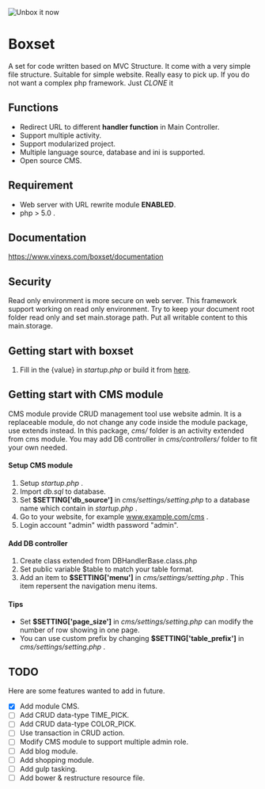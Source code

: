 ![Unbox it now](https://www.vinexs.com/boxset/assets/main/img/logo_small.png)

# Boxset
A set for code written based on MVC Structure. It come with a very simple file structure. Suitable for simple website. Really easy to pick up. If you do not want a complex php framework. Just _CLONE_ it

## Functions
- Redirect URL to different **handler function** in Main Controller.
- Support multiple activity.
- Support modularized project.
- Multiple language source, database and ini is supported.
- Open source CMS.

## Requirement
- Web server with URL rewrite module **ENABLED**.
- php > 5.0 .

## Documentation
https://www.vinexs.com/boxset/documentation

## Security
Read only environment is more secure on web server. This framework support working on read only environment. Try to keep your document root folder read only and set main.storage path. Put all writable content to this main.storage.

## Getting start with boxset
1. Fill in the {value} in _startup.php_  or build it from [here](https://www.vinexs.com/boxset/getting_start).

## Getting start with CMS module
CMS module provide CRUD management tool use website admin. It is a replaceable module, do not change any code inside the module package, use extends instead. In this package, _cms/_ folder is an activity extended from cms module. You may add DB controller in _cms/controllers/_ folder to fit your own needed.

#### Setup CMS module
1. Setup _startup.php_ .
2. Import _db.sql_ to database.
3. Set **$SETTING['db_source']** in _cms/settings/setting.php_ to a database name which contain in _startup.php_ .
4. Go to your website, for example www.example.com/cms .
5. Login account "admin" width password "admin".

#### Add DB controller
1. Create class extended from DBHandlerBase.class.php
2. Set public variable $table to match your table format.
3. Add an item to **$SETTING['menu']** in _cms/settings/setting.php_ . This item repersent the navigation menu items.

#### Tips
- Set **$SETTING['page_size']** in _cms/settings/setting.php_ can modify the number of row showing in one page.
- You can use custom prefix by changing **$SETTING['table_prefix']** in _cms/settings/setting.php_ .

## TODO
Here are some features wanted to add in future.
- [x] Add module CMS.
- [ ] Add CRUD data-type TIME_PICK.
- [ ] Add CRUD data-type COLOR_PICK.
- [ ] Use transaction in CRUD action.
- [ ] Modify CMS module to support multiple admin role.
- [ ] Add blog module.
- [ ] Add shopping module.
- [ ] Add gulp tasking.
- [ ] Add bower & restructure resource file.
